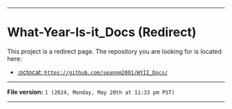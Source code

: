 
***

# What-Year-Is-it_Docs (Redirect)

This project is a redirect page. The repository you are looking for is located here:

- [:octocat: `https://github.com/seanpm2001/WYII_Docs/`](https://github.com/seanpm2001/WYII_Dovs/)

***

**File version:** `1 (2024, Monday, May 20th at 11:33 pm PST)`

***
